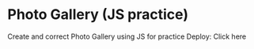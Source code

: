 # Photo Gallery (JS practice)
Create and correct Photo Gallery using JS for practice
Deploy: Click here
